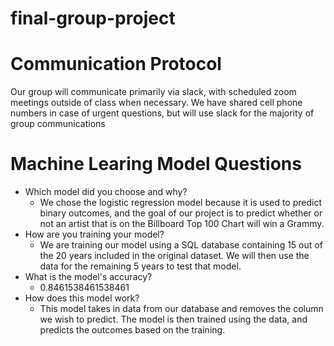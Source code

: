 # final-group-project

# Communication Protocol
Our group will communicate primarily via slack, with scheduled zoom meetings outside of class when necessary.  We have shared cell phone numbers in case of urgent questions, but will use slack for the majority of group communications

# Machine Learing Model Questions
- Which model did you choose and why?
  - We chose the logistic regression model because it is used to predict binary outcomes, and the goal of our project is to predict whether or not an artist that is on the Billboard Top 100 Chart will win a Grammy.
- How are you training your model?
  - We are training our model using a SQL database containing 15 out of the 20 years included in the original dataset.  We will then use the data for the remaining 5 years to test that model.
- What is the model's accuracy?
  - 0.8461538461538461
- How does this model work?
  - This model takes in data from our database and removes the column we wish to predict.  The model is then trained using the data, and predicts the outcomes based on the training. 



